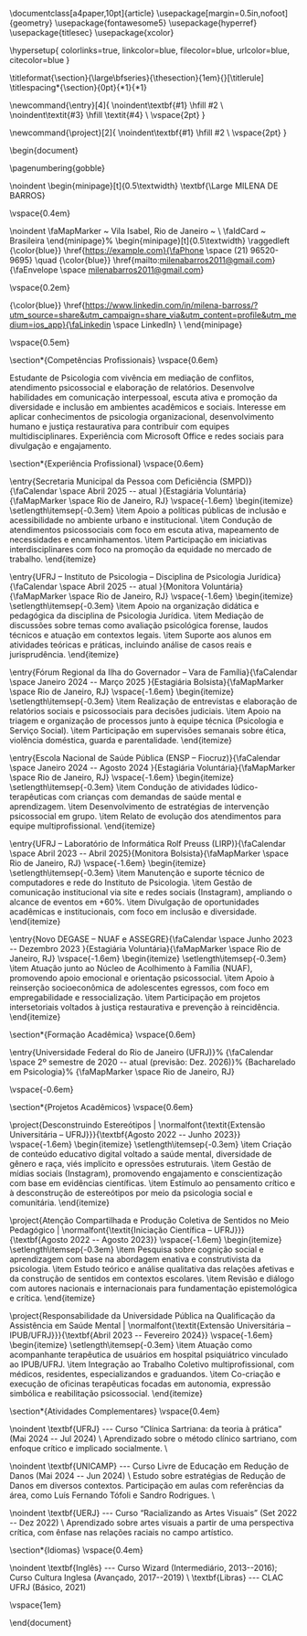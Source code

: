 \documentclass[a4paper,10pt]{article}
\usepackage[margin=0.5in,nofoot]{geometry}
\usepackage{fontawesome5}
\usepackage{hyperref}
\usepackage{titlesec}
\usepackage{xcolor}

\hypersetup{
    colorlinks=true,
    linkcolor=blue,
    filecolor=blue,
    urlcolor=blue,
    citecolor=blue
}

\titleformat{\section}{\large\bfseries}{\thesection}{1em}{}[\titlerule]
\titlespacing*{\section}{0pt}{*1}{*1}

\newcommand{\entry}[4]{
  \noindent\textbf{#1} \hfill #2 \\
  \noindent\textit{#3} \hfill \textit{#4} \\
  \vspace{2pt}
}

\newcommand{\project}[2]{
  \noindent\textbf{#1} \hfill #2 \\
  \vspace{2pt}
}

\begin{document}

\pagenumbering{gobble}

\noindent
\begin{minipage}[t]{0.5\textwidth}
\textbf{\Large MILENA DE BARROS}

\vspace{0.4em}

\noindent \faMapMarker ~ Vila Isabel, Rio de Janeiro ~ \\
\faIdCard ~ Brasileira
\end{minipage}%
\begin{minipage}[t]{0.5\textwidth}
\raggedleft
{\color{blue}} \href{https://example.com}{\faPhone \space (21) 96520-9695} \quad
{\color{blue}} \href{mailto:milenabarros2011@gmail.com}{\faEnvelope \space milenabarros2011@gmail.com}

\vspace{0.2em}

{\color{blue}} \href{https://www.linkedin.com/in/milena-barross/?utm_source=share&utm_campaign=share_via&utm_content=profile&utm_medium=ios_app}{\faLinkedin \space LinkedIn} \\
\end{minipage}

\vspace{0.5em}

\section*{Competências Profissionais}
\vspace{0.6em}

Estudante de Psicologia com vivência em mediação de conflitos, atendimento psicossocial e elaboração de relatórios. Desenvolve habilidades em comunicação interpessoal, escuta ativa e promoção da diversidade e inclusão em ambientes acadêmicos e sociais. Interesse em aplicar conhecimentos de psicologia organizacional, desenvolvimento humano e justiça restaurativa para contribuir com equipes multidisciplinares. Experiência com Microsoft Office e redes sociais para divulgação e engajamento.



\section*{Experiência Profissional}
\vspace{0.6em}

\entry{Secretaria Municipal da Pessoa com Deficiência (SMPD)}{\faCalendar \space Abril 2025 -- atual }{Estagiária Voluntária}{\faMapMarker \space Rio de Janeiro, RJ}
\vspace{-1.6em}
\begin{itemize}
\setlength\itemsep{-0.3em}
\item Apoio a políticas públicas de inclusão e acessibilidade no ambiente urbano e institucional.
\item Condução de atendimentos psicossociais com foco em escuta ativa, mapeamento de necessidades e encaminhamentos.
\item Participação em iniciativas interdisciplinares com foco na promoção da equidade no mercado de trabalho.
\end{itemize}

\entry{UFRJ – Instituto de Psicologia – Disciplina de Psicologia Jurídica}{\faCalendar \space Abril 2025 -- atual }{Monitora Voluntária}{\faMapMarker \space Rio de Janeiro, RJ}
\vspace{-1.6em}
\begin{itemize}
\setlength\itemsep{-0.3em}
\item Apoio na organização didática e pedagógica da disciplina de Psicologia Jurídica.
\item Mediação de discussões sobre temas como avaliação psicológica forense, laudos técnicos e atuação em contextos legais.
\item Suporte aos alunos em atividades teóricas e práticas, incluindo análise de casos reais e jurisprudência.
\end{itemize}

\entry{Fórum Regional da Ilha do Governador – Vara de Família}{\faCalendar \space Janeiro 2024 -- Março 2025 }{Estagiária Bolsista}{\faMapMarker \space Rio de Janeiro, RJ}
\vspace{-1.6em}
\begin{itemize}
\setlength\itemsep{-0.3em}
\item Realização de entrevistas e elaboração de relatórios sociais e psicossociais para decisões judiciais.
\item Apoio na triagem e organização de processos junto à equipe técnica (Psicologia e Serviço Social).
\item Participação em supervisões semanais sobre ética, violência doméstica, guarda e parentalidade.
\end{itemize}

\entry{Escola Nacional de Saúde Pública (ENSP – Fiocruz)}{\faCalendar \space Janeiro 2024 -- Agosto 2024 }{Estagiária Voluntária}{\faMapMarker \space Rio de Janeiro, RJ}
\vspace{-1.6em}
\begin{itemize}
\setlength\itemsep{-0.3em}
\item Condução de atividades lúdico-terapêuticas com crianças com demandas de saúde mental e aprendizagem.
\item Desenvolvimento de estratégias de intervenção psicossocial em grupo.
\item Relato de evolução dos atendimentos para equipe multiprofissional.
\end{itemize}

\entry{UFRJ – Laboratório de Informática Rolf Preuss (LIRP)}{\faCalendar \space Abril 2023 -- Abril 2025}{Monitora Bolsista}{\faMapMarker \space Rio de Janeiro, RJ}
\vspace{-1.6em}
\begin{itemize}
\setlength\itemsep{-0.3em}
\item Manutenção e suporte técnico de computadores e rede do Instituto de Psicologia.
\item Gestão de comunicação institucional via site e redes sociais (Instagram), ampliando o alcance de eventos em +60\%.
\item Divulgação de oportunidades acadêmicas e institucionais, com foco em inclusão e diversidade.
\end{itemize}

\entry{Novo DEGASE – NUAF e ASSEGRE}{\faCalendar \space Junho 2023 -- Dezembro 2023 }{Estagiária Voluntária}{\faMapMarker \space Rio de Janeiro, RJ}
\vspace{-1.6em}
\begin{itemize}
\setlength\itemsep{-0.3em}
\item Atuação junto ao Núcleo de Acolhimento à Família (NUAF), promovendo apoio emocional e orientação psicossocial.
\item Apoio à reinserção socioeconômica de adolescentes egressos, com foco em empregabilidade e ressocialização.
\item Participação em projetos intersetoriais voltados à justiça restaurativa e prevenção à reincidência.
\end{itemize}

\section*{Formação Acadêmica}
\vspace{0.6em}

\entry{Universidade Federal do Rio de Janeiro (UFRJ)}%
       {\faCalendar \space 2º semestre de 2020 -- atual (previsão: Dez. 2026)}%
       {Bacharelado em Psicologia}%
       {\faMapMarker \space Rio de Janeiro, RJ}



\vspace{-0.6em}





\section*{Projetos Acadêmicos}
\vspace{0.6em}

\project{Desconstruindo Estereótipos | \normalfont{\textit{Extensão Universitária – UFRJ}}}{\textbf{Agosto 2022 -- Junho 2023}}
\vspace{-1.6em}
\begin{itemize}
\setlength\itemsep{-0.3em}
\item Criação de conteúdo educativo digital voltado a saúde mental, diversidade de gênero e raça, viés implícito e opressões estruturais.
\item Gestão de mídias sociais (Instagram), promovendo engajamento e conscientização com base em evidências científicas.
\item Estímulo ao pensamento crítico e à desconstrução de estereótipos por meio da psicologia social e comunitária.
\end{itemize}

\project{Atenção Compartilhada e Produção Coletiva de Sentidos no Meio Pedagógico | \normalfont{\textit{Iniciação Científica – UFRJ}}}{\textbf{Agosto 2022 -- Agosto 2023}}
\vspace{-1.6em}
\begin{itemize}
\setlength\itemsep{-0.3em}
\item Pesquisa sobre cognição social e aprendizagem com base na abordagem enativa e construtivista da psicologia.
\item Estudo teórico e análise qualitativa das relações afetivas e da construção de sentidos em contextos escolares.
\item Revisão e diálogo com autores nacionais e internacionais para fundamentação epistemológica e crítica.
\end{itemize}

\project{Responsabilidade da Universidade Pública na Qualificação da Assistência em Saúde Mental | \normalfont{\textit{Extensão Universitária – IPUB/UFRJ}}}{\textbf{Abril 2023 -- Fevereiro 2024}}
\vspace{-1.6em}
\begin{itemize}
\setlength\itemsep{-0.3em}
\item Atuação como acompanhante terapêutica de usuários em hospital psiquiátrico vinculado ao IPUB/UFRJ.
\item Integração ao Trabalho Coletivo multiprofissional, com médicos, residentes, especializandos e graduandos.
\item Co-criação e execução de oficinas terapêuticas focadas em autonomia, expressão simbólica e reabilitação psicossocial.
\end{itemize}

\section*{Atividades Complementares}
\vspace{0.4em}

\noindent
\textbf{UFRJ} --- Curso “Clínica Sartriana: da teoria à prática” (Mai 2024 -- Jul 2024) \\
Aprendizado sobre o método clínico sartriano, com enfoque crítico e implicado socialmente. \\

\noindent
\textbf{UNICAMP} --- Curso Livre de Educação em Redução de Danos (Mai 2024 -- Jun 2024) \\
Estudo sobre estratégias de Redução de Danos em diversos contextos. Participação em aulas com referências da área, como Luís Fernando Tófoli e Sandro Rodrigues. \\

\noindent
\textbf{UERJ} --- Curso “Racializando as Artes Visuais” (Set 2022 -- Dez 2022) \\
Aprendizado sobre artes visuais a partir de uma perspectiva crítica, com ênfase nas relações raciais no campo artístico.

\section*{Idiomas}
\vspace{0.4em}

\noindent
\textbf{Inglês} --- Curso Wizard (Intermediário, 2013--2016); Curso Cultura Inglesa (Avançado, 2017--2019) \\
\textbf{Libras} --- CLAC UFRJ (Básico, 2021)

\vspace{1em}





\end{document}
